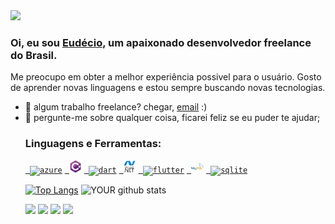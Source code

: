 <img src="https://github.com/pr2tik1/pr2tik1/blob/master/IMAGE-NAME">

### Oi, eu sou <a href="https://eudecio.dev/" rel="nofollow">Eudécio</a>, um apaixonado desenvolvedor freelance do Brasil. 
Me preocupo em obter a melhor experiência possivel para o usuário.
Gosto de aprender novas linguagens e estou sempre buscando novas tecnologias.

<ul dir="auto">
<li><g-emoji class="g-emoji" alias="briefcase" fallback-src="https://github.githubassets.com/images/icons/emoji/unicode/1f4bc.png">💼</g-emoji> algum trabalho freelance? chegar, <a href="mailto:eudecio.dev@gmail.com">email</a> :)</li>
<li><g-emoji class="g-emoji" alias="speech_balloon" fallback-src="https://github.githubassets.com/images/icons/emoji/unicode/1f4ac.png">💬</g-emoji> pergunte-me sobre qualquer coisa, ficarei feliz se eu puder te ajudar;</li>
  
<h3 align="left">Linguagens e Ferramentas:</h3>
  <p align="left"> 
    <code><a href="https://azure.microsoft.com/en-in/" target="_blank" rel="noreferrer"> <img src="https://www.vectorlogo.zone/logos/microsoft_azure/microsoft_azure-icon.svg" alt="azure" width="20" height="20"/></a></code>
    <code><a href="https://www.w3schools.com/cs/" target="_blank" rel="noreferrer"> <img src="https://raw.githubusercontent.com/devicons/devicon/master/icons/csharp/csharp-original.svg" alt="csharp" width="20" height="20"/></a></code>
    <code><a href="https://dart.dev" target="_blank" rel="noreferrer"> <img src="https://www.vectorlogo.zone/logos/dartlang/dartlang-icon.svg" alt="dart" width="20" height="20"/></a></code>
    <code><a href="https://dotnet.microsoft.com/" target="_blank" rel="noreferrer"> <img src="https://raw.githubusercontent.com/devicons/devicon/master/icons/dot-net/dot-net-original-wordmark.svg" alt="dotnet" width="20" height="20"/></a></code>
    <code><a href="https://flutter.dev" target="_blank" rel="noreferrer"> <img src="https://www.vectorlogo.zone/logos/flutterio/flutterio-icon.svg" alt="flutter" width="20" height="20"/></a></code>
    <code><a href="https://www.mysql.com/" target="_blank" rel="noreferrer"> <img src="https://raw.githubusercontent.com/devicons/devicon/master/icons/mysql/mysql-original-wordmark.svg" alt="mysql" width="20" height="20"/></a></code>
    <code><a href="https://www.sqlite.org/" target="_blank" rel="noreferrer"> <img src="https://www.vectorlogo.zone/logos/sqlite/sqlite-icon.svg" alt="sqlite" width="20" height="20"/></a></code>
  </p>
  <p></p>
   
  [![Top Langs](https://github-readme-stats.vercel.app/api/top-langs/?username=eudeciopaula&layout=compact)](https://github.com/eudeciopaula/github-readme-stats)
  ![YOUR github stats](https://github-readme-stats.vercel.app/api?username=eudeciopaula&show_icons=true&theme=dark&custom_title=Estatísticas&count_private=true)

[<img src="https://img.shields.io/badge/twitter-%231DA1F2.svg?&style=for-the-badge&logo=twitter&logoColor=white" />](https://twitter.com/eudeciodev) 
[<img src="https://img.shields.io/badge/linkedin-%230077B5.svg?&style=for-the-badge&logo=linkedin&logoColor=white" />](https://www.linkedin.com/in/eudeciodepaula/) 
[<img src = "https://img.shields.io/badge/instagram-%23E4405F.svg?&style=for-the-badge&logo=instagram&logoColor=white">](https://www.instagram.com/eudeciodev/) 
[<img src = "https://img.shields.io/badge/facebook-%231877F2.svg?&style=for-the-badge&logo=facebook&logoColor=white">](https://www.facebook.com/eudeciodev)
